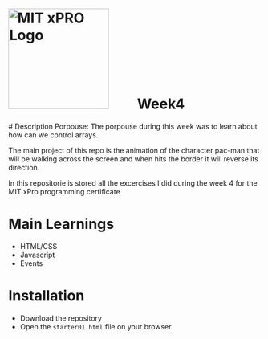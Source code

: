 # <img src="https://globalalumni.xpro.mit.edu/wp-content/uploads/2020/03/main-nav-logo.png" alt="MIT xPRO Logo" style="float: center; margin-right: 50px;" width="200"/>  Week4

# Description 
Porpouse: The porpouse during this week was to learn about how can we control arrays.

The main project of this repo is the animation of the character pac-man that will be walking across the screen and when hits the border it will reverse its direction.

In this repositorie is stored all the excercises I did during the week 4 for the MIT xPro programming certificate

# Main Learnings
 * HTML/CSS
 * Javascript 
 * Events

# Installation
 * Download the repository
 * Open the <code>starter01.html</code> file on your browser